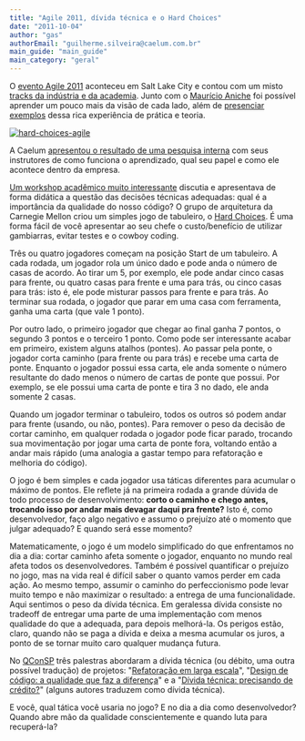 ```yaml
---
title: "Agile 2011, dívida técnica e o Hard Choices"
date: "2011-10-04"
author: "gas"
authorEmail: "guilherme.silveira@caelum.com.br"
main_guide: "main_guide"
main_category: "geral"
---
```


O [evento Agile 2011](http://agile2011.agilealliance.org/) aconteceu em Salt Lake City e contou com um misto [tracks da indústria e da academia](http://program2011.agilealliance.org/). Junto com o [Maurício Aniche](http://www.caelum.com.br/instrutores/mauricio-aniche/) foi possível aprender um pouco mais da visão de cada lado, além de [presenciar](http://program2011.agilealliance.org/event/01fed7d376110912e4b6577ded880946) [exemplos](http://program2011.agilealliance.org/event/ecc469bda49c3308e688e7c5cf5d147e) dessa rica experiência de prática e teoria.

[![](https://blog.caelum.com.br/wp-content/uploads/2011/09/hard-choices-agile.png "hard-choices-agile")](https://blog.caelum.com.br/wp-content/uploads/2011/09/hard-choices-agile.png)

A Caelum [apresentou o resultado de uma pesquisa interna](http://program2011.agilealliance.org/event/9a086497e4cd2632ba5381f77a9c71c0) com seus instrutores de como funciona o aprendizado, qual seu papel e como ele acontece dentro da empresa.

[Um workshop acadêmico muito interessante](http://program2011.agilealliance.org/event/b3b404bd9080a6487c0b856294578d04) discutia e apresentava de forma didática a questão das decisões técnicas adequadas: qual é a importância da qualidade do nosso código? O grupo de arquitetura da Carnegie Mellon criou um simples jogo de tabuleiro, o [Hard Choices](http://www.sei.cmu.edu/architecture/tools/hardchoices/). É uma forma fácil de você apresentar ao seu chefe o custo/benefício de utilizar gambiarras, evitar testes e o cowboy coding.

Três ou quatro jogadores começam na posição Start de um tabuleiro. A cada rodada, um jogador rola um único dado e pode anda o número de casas de acordo. Ao tirar um 5, por exemplo, ele pode andar cinco casas para frente, ou quatro casas para frente e uma para trás, ou cinco casas para trás: isto é, ele pode misturar passos para frente e para trás. Ao terminar sua rodada, o jogador que parar em uma casa com ferramenta, ganha uma carta (que vale 1 ponto).

Por outro lado, o primeiro jogador que chegar ao final ganha 7 pontos, o segundo 3 pontos e o terceiro 1 ponto. Como pode ser interessante acabar em primeiro, existem alguns atalhos (pontes). Ao passar pela ponte, o jogador corta caminho (para frente ou para trás) e recebe uma carta de ponte. Enquanto o jogador possui essa carta, ele anda somente o número resultante do dado menos o número de cartas de ponte que possui. Por exemplo, se ele possui uma carta de ponte e tira 3 no dado, ele anda somente 2 casas.

Quando um jogador terminar o tabuleiro, todos os outros só podem andar para frente (usando, ou não, pontes). Para remover o peso da decisão de cortar caminho, em qualquer rodada o jogador pode ficar parado, trocando sua movimentação por jogar uma carta de ponte fora, voltando então a andar mais rápido (uma analogia a gastar tempo para refatoração e melhoria do código).

O jogo é bem simples e cada jogador usa táticas diferentes para acumular o máximo de pontos. Ele reflete já na primeira rodada a grande dúvida de todo processo de desenvolvimento: **corto o caminho e chego antes, trocando isso por andar mais devagar daqui pra frente?** Isto é, como desenvolvedor, faço algo negativo e assumo o prejuízo até o momento que julgar adequado? E quando será esse momento?

Matematicamente, o jogo é um modelo simplificado do que enfrentamos no dia a dia: cortar caminho afeta somente o jogador, enquanto no mundo real afeta todos os desenvolvedores. Também é possível quantificar o prejuízo no jogo, mas na vida real é difícil saber o quanto vamos perder em cada ação. Ao mesmo tempo, assumir o caminho do perfeccionismo pode levar muito tempo e não maximizar o resultado: a entrega de uma funcionalidade. Aqui sentimos o peso da dívida técnica. Em geralessa dívida consiste no tradeoff de entregar uma parte de uma implementação com menos qualidade do que a adequada, para depois melhorá-la. Os perigos estão, claro, quando não se paga a dívida e deixa a mesma acumular os juros, a ponto de se tornar muito caro qualquer mudança futura.

No [QConSP](http://qconsp.com) três palestras abordaram a dívida técnica (ou débito, uma outra possível tradução) de projetos: "[Refatoração em larga escala](http://www.slideshare.net/dtsato/refatorao-em-larga-escala)", "[Design de código: a qualidade que faz a diferença](http://www.slideshare.net/caelumdev/design-de-cdigo-qualidade-que-faz-a-diferena-qcon-2011)" e a "[Dívida técnica: precisando de crédito?](http://www.slideshare.net/alexandrefreire/dvida-tecnica-precisando-de-crdito-quo-fundo-entrar-e-como-evitar-que-o-cobrador-bata-na-sua-porta)" (alguns autores traduzem como dívida técnica).

E você, qual tática você usaria no jogo? E no dia a dia como desenvolvedor? Quando abre mão da qualidade conscientemente e quando luta para recuperá-la?
